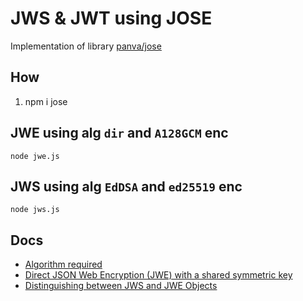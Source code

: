 # JWS & JWT using JOSE
Implementation of library [panva/jose](https://github.com/panva/jose)

## How
1. npm i jose

## JWE using alg `dir` and `A128GCM` enc
```
node jwe.js
```

## JWS using alg `EdDSA` and `ed25519` enc
```
node jws.js
```

## Docs
- [Algorithm required](https://github.com/panva/jose/issues/210)
- [Direct JSON Web Encryption (JWE) with a shared symmetric key](https://connect2id.com/products/nimbus-jose-jwt/examples/jwe-with-shared-key)
- [Distinguishing between JWS and JWE Objects](https://www.rfc-editor.org/rfc/rfc7516#section-9)
